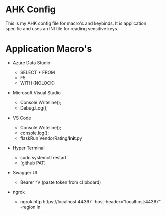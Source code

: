# AHK Config
This is my AHK config file for macro's and keybinds. It is application specific and uses an INI file for reading sensitive keys.

# Application Macro's
- Azure Data Studio
  - SELECT * FROM
  - F5
  - WITH (NOLOCK)

- Microsoft Visual Studio
  - Console.Writeline();
  - Debug.Log();

- VS Code
  - Console.Writeline();
  - console.log();
  - flaskRun VendorRating/__init__.py
 
- Hyper Terminal
  - sudo systemctl restart
  - [github PAT]
 
- Swagger UI
  - Bearer ^V  (paste token from clipboard)
 
- ngrok
  - ngrok http https://localhost:44367 -host-header="localhost:44367" -region in
